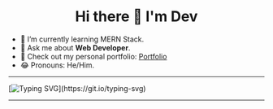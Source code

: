 <div  align="center" > 
      <h1>Hi there 👋 I'm Dev</h1>
</div>

- 🌱 I’m currently learning MERN Stack.
- 💭 Ask me about <b>Web Developer</b>.
- 📌 Check out my personal portfolio: [Portfolio](https://devbhuptani.netlify.app/)
- 😂 Pronouns: He/Him.

---

[![Typing SVG](https://readme-typing-svg.herokuapp.com?font=Ubuntu&color=%230EAA20&vCenter=true&lines=Thanks+for+visiting!+You're+welcome!)](https://git.io/typing-svg)

------


